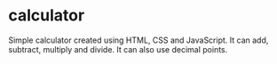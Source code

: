 # calculator
Simple calculator created using HTML, CSS and JavaScript.
It can add, subtract, multiply and divide. It can also use
decimal points.
